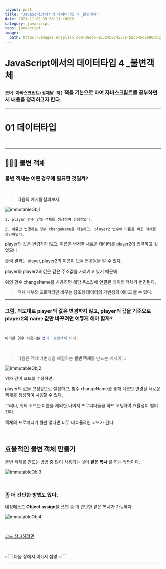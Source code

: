 ```yaml
---
layout: post
title: "JavaScript에서의 데이터타입 4 _불변객체"
date: 2021-11-01 09:30:11 +0900
category: javascript
tags: javascript
image:
  path: https://images.unsplash.com/photo-1532456745301-b2c645d8b80d?ixid=MnwxMjA3fDB8MHxwaG90by1wYWdlfHx8fGVufDB8fHx8&ixlib=rb-1.2.1&auto=format&fit=crop&w=1974&q=80
---
```


# JavaScript에서의 데이터타입 4 \_불변객체

### `코어 자바스크립트(정재남 저)` 책을 기본으로 하여 자바스크립트를 공부하면서 내용을 정리하고자 한다.

---

# 01 데이터타입

<br>

---

## 👨🏻‍💻 불변 객체

### 불변 객체는 어떤 경우에 필요한 것일까?

<br>

> **다음의 예시를 살펴보자.**

![immutableObj1](https://user-images.githubusercontent.com/79234473/140087493-037187a5-2774-4e0c-8c85-3f05393c2ca5.png)

```
1. player 변수 안에 객체를 생성하여 할당하였다.

2. 이름만 변경하는 함수 changeName을 작성하고, player2 변수에 이름을 바꾼 객체를 할당하였다.
```

player의 값은 변경하지 않고, 이름만 변경한 새로운 데이터를 player2에 입력하고 싶었으나

출력 결과는 player, player2의 이름이 모두 변경됨을 알 수 있다.

player와 player2의 값은 같은 주소값을 가리키고 있기 때문에

위의 함수 changeName를 사용하면 해당 주소값에 연결된 데이터 객체가 변경된다.

> **객체 내부의 프로퍼티만 바꾸는 참조형 데이터의 가변성의 예라고 볼 수 있다.**

---

### 그럼, 의도대로 player의 값은 변경하지 않고, player의 값을 기준으로 player2의 name 값만 바꾸려면 어떻게 해야 할까?

<br>

```jsx
이러한 경우 사용되는 것이 `불변객체`이다.
```

<br>

> 다음은 객체 가변성을 해결하는 **불변 객체**를 만드는 예시이다.

![immutableObj2](https://user-images.githubusercontent.com/79234473/140087503-64432ac4-e24d-495e-8f84-416ca2143db5.png)

위와 같이 코드를 수정하면,

player의 값을 고정값으로 설정하고, 함수 changeName를 통해 이름만 변경된 새로운 객체를 생성하여 사용할 수 있다.

그러나, 위의 코드는 이름을 제외한 나머지 프로퍼티들을 하드 코팅하여 효율성이 떨어진다.

객체의 프로퍼티가 훨씬 많다면 너무 비효율적인 코드가 된다.

<br>

## 효율적인 불변 객체 만들기

불변 객체를 만드는 방법 중 많이 사용되는 것이 **얕은 복사** 를 하는 방법이다.

![immutableObj3](https://user-images.githubusercontent.com/79234473/140087510-e1f0e199-adcd-4a8c-bedd-e939477acbdd.png)

<br>

### 좀 더 간단한 방법도 있다.

내장메소드 **Object.assign**을 쓰면 좀 더 간단한 얕은 복사가 가능하다.

![immutableObj4](https://user-images.githubusercontent.com/79234473/140087514-36b2a994-fec4-4d26-89c2-920bc3a81b97.png)

<br>

[코드 참고하려면](https://github.com/Gryffindor0ne/studyNote/blob/main/JavaScript/DataType4.md)

<br>

👉🏻 다음 장에서 이어서 설명 👉🏻

---

